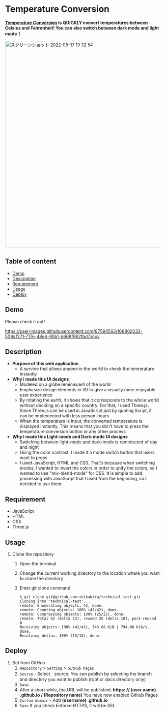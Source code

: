 # Temperature Conversion

__[Temperature Conversion](https://shibabiru.github.io/technical-test/) is QUICKLY convert temperatures between Celsius and Fahrenheit!
You can also switch between dark mode and light mode！__

<img width="671" alt="スクリーンショット 2022-05-17 19 32 54" src="https://user-images.githubusercontent.com/87594563/168797945-18ea47e7-49a1-4e58-8891-97061bc8ddc6.png">　


## Table of content
- [Demo](#Demo)
- [Description](#Description)
- [Requirement](#Requirement)
- [Usage](#Usage)
- [Deploy](#Deploy)

## Demo
Please check it out!

https://user-images.githubusercontent.com/87594563/168802032-509af271-717e-48ed-90b1-b668f692fbd7.mov

## Description
- __Purpose of this web application__
  - A service that allows anyone in the world to check the temrerature instantly
- __Why I made this UI designs__
  - Modeled on a globe reminiscent of the world
  - Emphasize design elements in 3D to give a visually more enjoyable user experience
  - By rotating the earth, it shows that it corresponds to the whole world without deciding on a specific country.
    For that, I used Three.js. Since Three.js can be used in JavaScript just by quoting Script, it can be implemented with less person-hours
  - When the temperature is input, the converted temperature is displayed instantly. This means that you don't have to press the temperature conversion button or any other process
- __Why I made this Light-mode and Dark-mode UI designs__
  - Switching between light-mode and dark-mode is reminiscent of day and night
  - Using the color contrast, I made it a mode switch button that users want to press
  - I used JavaScript, HTML and CSS. That's because when switching modes, I wanted to invert the colors in order to unify the colors, so I wanted to use "mix-blend-mode" for CSS.
    It is simple to add processing with JavaScript that I used from the beginning, so I decided to use them.
## Requirement
- JavaScript
- HTML
- CSS
- Three.js

## Usage
1. Clone the repository
   1. Open the terminal
   2. Change the current working directory to the location where you want to clone the directory
   3. Enter git clone command
      
      ```
      $ git clone git@github.com:shibabiru/technical-test.git
      Cloning into 'technical-test'...
      remote: Enumerating objects: 42, done.
      remote: Counting objects: 100% (42/42), done.
      remote: Compressing objects: 100% (25/25), done.
      remote: Total 42 (delta 13), reused 35 (delta 10), pack-reused 0
      Receiving objects: 100% (42/42), 343.86 KiB | 794.00 KiB/s, done.
      Resolving deltas: 100% (13/13), done.
      ```

## Deploy
1. Set from GitHub
   1. ``Repository`` > ``Setting`` > ``GitHub Pages``
   2. ``Source`` - Select　source: You can publish by selecting the branch and directory you want to publish (root or docs directory only)
   3. ``Save``
   4. After a short while, the URL will be published. __https: // (user name) .github.io / (Repository name)__ You have now enabled Github Pages
   5. ``Custom domain`` - Add __(username) .github.io__ 
   6. ``Save``  If you check Enforce HTTPS, it will be SSL
